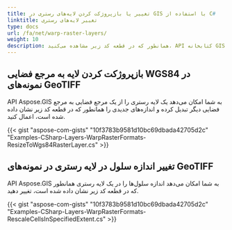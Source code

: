 ```yaml
---
title: تغییر یا بازپروژکت کردن لایه‌های رستری در GIS با استفاده از C#
linktitle: تغییر لایه‌های رستری
type: docs
url: /fa/net/warp-raster-layers/
weight: 10
description: همانطور که در قطعه کد زیر مشاهده می‌کنید، API کتابخانه GIS C# به شما امکان می‌دهد یک لایه رستری را از یک مرجع فضایی به مرجع فضایی دیگر تبدیل، تغییر شکل یا بازپروژکت کنید و اندازه‌های جدیدی را اعمال کنید.
---
```


## **بازپروژکت کردن لایه به مرجع فضایی WGS84 در نمونه‌های GeoTIFF**
API Aspose.GIS به شما امکان می‌دهد یک لایه رستری را از یک مرجع فضایی به مرجع فضایی دیگر تبدیل کرده و اندازه‌های جدیدی را همانطور که در قطعه کد زیر نشان داده شده است، اعمال کنید.

{{< gist "aspose-com-gists" "10f3783b9581d10bc69dbada42705d2c" "Examples-CSharp-Layers-WarpRasterFormats-ResizeToWgs84RasterLayer.cs" >}}
## **تغییر اندازه سلول در لایه رستری در نمونه‌های GeoTIFF**
API Aspose.GIS به شما امکان می‌دهد اندازه سلول‌ها را در یک لایه رستری همانطور که در قطعه کد زیر نشان داده شده است، تغییر دهید.

{{< gist "aspose-com-gists" "10f3783b9581d10bc69dbada42705d2c" "Examples-CSharp-Layers-WarpRasterFormats-RescaleCellsInSpecifiedExtent.cs" >}}
